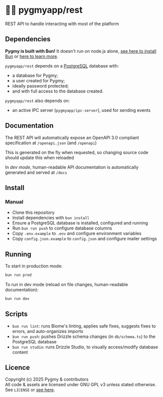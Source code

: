 # 🐰🌐 pygmyapp/rest
REST API to handle interacting with most of the platform

## Dependencies
**Pygmy is built with Bun!** It doesn't run on node.js alone, [see here to install Bun](https://bun.com/docs/installation) or [here to learn more](https://bun.sh).

`pygmyapp/rest` depends on a [PostgreSQL](https://www.postgresql.org/) database with:
- a database for Pygmy;
- a user created for Pygmy;
- ideally password protected;
- and with full access to the database created.

`pygmyapp/rest` also depends on:
- an active IPC server (`pygmyapp/ipc-server`), used for sending events

## Documentation

The REST API will automatically expose an OpenAPI 3.0 compliant specification at `/openapi.json` (and `/openapi`)

This is generated on the fly when requested, so changing source code should update this when reloaded

In *dev mode*, human-readable API documentation is automatically generated and served at `/docs` 

## Install

### Manual

- Clone this repository
- Install dependencies with `bun install`
- Ensure a PostgreSQL database is installed, configured and running
- Run `bun run push` to configure database columns
- Copy `.env.example` to `.env` and configure environment variables
- Copy `config.json.example` to `config.json` and configure mailer settings

## Running

To start in production mode:

```sh
bun run prod
```

To run in dev mode (reload on file changes, human-readable documentation):

```sh
bun run dev
```

## Scripts

- `bun run lint`: runs Biome's linting, applies safe fixes, suggests fixes to errors, and auto-organizes imports
- `bun run push`: pushes Drizzle schema changes (in `db/schema.ts`) to the PostgreSQL database
- `bun run studio`: runs Drizzle Studio, to visually access/modify database content

## Licence
Copyright (c) 2025 Pygmy & contributors  
All code & assets are licensed under GNU GPL v3 unless stated otherwise.  
See `LICENSE` or [see here](https://www.gnu.org/licenses/gpl-3.0.txt).